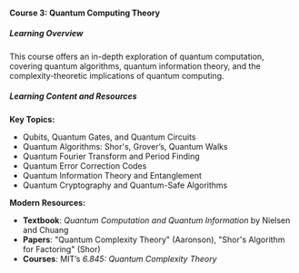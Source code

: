 #### **Course 3: Quantum Computing Theory**

##### Learning Overview
This course offers an in-depth exploration of quantum computation, covering quantum algorithms, quantum information theory, and the complexity-theoretic implications of quantum computing.

##### Learning Content and Resources

**Key Topics:**
- Qubits, Quantum Gates, and Quantum Circuits
- Quantum Algorithms: Shor's, Grover’s, Quantum Walks
- Quantum Fourier Transform and Period Finding
- Quantum Error Correction Codes
- Quantum Information Theory and Entanglement
- Quantum Cryptography and Quantum-Safe Algorithms

**Modern Resources:**

- **Textbook**: *Quantum Computation and Quantum Information* by Nielsen and Chuang
- **Papers**: "Quantum Complexity Theory" (Aaronson), "Shor's Algorithm for Factoring" (Shor)
- **Courses**: MIT’s *6.845: Quantum Complexity Theory*